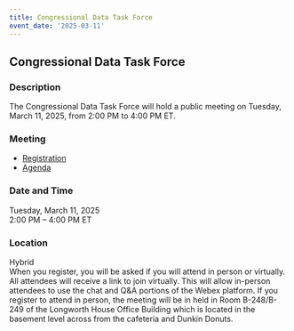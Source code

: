 ```yaml
---
title: Congressional Data Task Force  
event_date: '2025-03-11'
---
```


## Congressional Data Task Force  

### Description  
The Congressional Data Task Force will hold a public meeting on Tuesday, March 11, 2025, from 2:00 PM to 4:00 PM ET. 
  
### Meeting  
* [Registration](https://ushr.webex.com/weblink/register/rf81322840969ddc9d49de005ff737f52) 
* [Agenda](https://usgpo.github.io/innovation/resources/CDTF20250311/CDTF-Agenda-March-11-2025.pdf)   
         
### Date and Time  
Tuesday, March 11, 2025  
2:00 PM – 4:00 PM ET  

### Location  
Hybrid  
When you register, you will be asked if you will attend in person or virtually. All attendees will receive a link to join virtually. This will allow in-person attendees to use the chat and Q&A portions of the Webex platform. If you register to attend in person, the meeting will be in held in Room B-248/B-249 of the Longworth House Office Building which is located in the basement level across from the cafeteria and Dunkin Donuts.  


 


